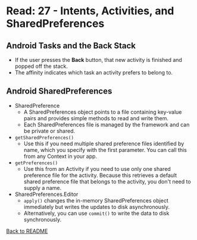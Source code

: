 # Read: 27 - Intents, Activities, and SharedPreferences

## Android Tasks and the Back Stack

- If the user presses the **Back** button, that new activity is finished and popped off the stack.
- The affinity indicates which task an activity prefers to belong to.

## Android SharedPreferences

- SharedPreference
  - A SharedPreferences object points to a file containing key-value pairs and provides simple methods to read and write them.
  - Each SharedPreferences file is managed by the framework and can be private or shared.
- ``getSharedPreferences()``
  - Use this if you need multiple shared preference files identified by name, which you specify with the first parameter. You can call this from any Context in your app.
- ``getPreferences()``
  - Use this from an Activity if you need to use only one shared preference file for the activity. Because this retrieves a default shared preference file that belongs to the activity, you don't need to supply a name.
- SharedPreferences.Editor
  - ``apply()`` changes the in-memory SharedPreferences object immediately but writes the updates to disk asynchronously. 
  - Alternatively, you can use ``commit()`` to write the data to disk synchronously.

[Back to README](README.md)
